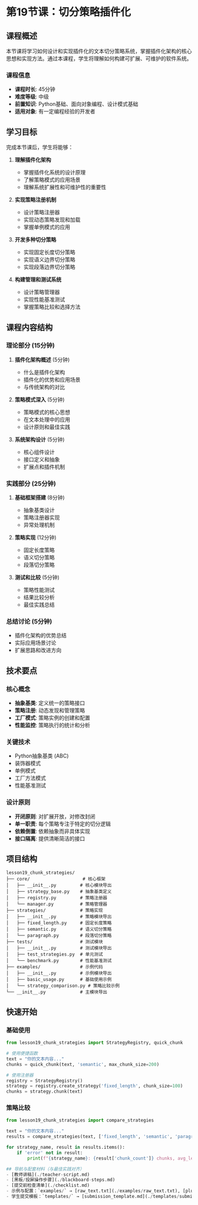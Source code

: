 # 第19节课：切分策略插件化

## 课程概述

本节课将学习如何设计和实现插件化的文本切分策略系统，掌握插件化架构的核心思想和实现方法。通过本课程，学生将理解如何构建可扩展、可维护的软件系统。

### 课程信息
- **课程时长**: 45分钟
- **难度等级**: 中级
- **前置知识**: Python基础、面向对象编程、设计模式基础
- **适用对象**: 有一定编程经验的开发者

## 学习目标

完成本节课后，学生将能够：

1. **理解插件化架构**
   - 掌握插件化系统的设计原理
   - 了解策略模式的应用场景
   - 理解系统扩展性和可维护性的重要性

2. **实现策略注册机制**
   - 设计策略注册器
   - 实现动态策略发现和加载
   - 掌握单例模式的应用

3. **开发多种切分策略**
   - 实现固定长度切分策略
   - 实现语义边界切分策略
   - 实现段落边界切分策略

4. **构建管理和测试系统**
   - 设计策略管理器
   - 实现性能基准测试
   - 掌握策略比较和选择方法

## 课程内容结构

### 理论部分 (15分钟)
1. **插件化架构概述** (5分钟)
   - 什么是插件化架构
   - 插件化的优势和应用场景
   - 与传统架构的对比

2. **策略模式深入** (5分钟)
   - 策略模式的核心思想
   - 在文本处理中的应用
   - 设计原则和最佳实践

3. **系统架构设计** (5分钟)
   - 核心组件设计
   - 接口定义和抽象
   - 扩展点和插件机制

### 实践部分 (25分钟)
1. **基础框架搭建** (8分钟)
   - 抽象基类设计
   - 策略注册器实现
   - 异常处理机制

2. **策略实现** (12分钟)
   - 固定长度策略
   - 语义切分策略
   - 段落切分策略

3. **测试和比较** (5分钟)
   - 策略性能测试
   - 结果比较分析
   - 最佳实践总结

### 总结讨论 (5分钟)
- 插件化架构的优势总结
- 实际应用场景讨论
- 扩展思路和改进方向

## 技术要点

### 核心概念
- **抽象基类**: 定义统一的策略接口
- **策略注册**: 动态发现和管理策略
- **工厂模式**: 策略实例的创建和配置
- **性能监控**: 策略执行的统计和分析

### 关键技术
- Python抽象基类 (ABC)
- 装饰器模式
- 单例模式
- 工厂方法模式
- 性能基准测试

### 设计原则
- **开闭原则**: 对扩展开放，对修改封闭
- **单一职责**: 每个策略专注于特定的切分逻辑
- **依赖倒置**: 依赖抽象而非具体实现
- **接口隔离**: 提供清晰简洁的接口

## 项目结构

```
lesson19_chunk_strategies/
├── core/                    # 核心框架
│   ├── __init__.py         # 核心模块导出
│   ├── strategy_base.py    # 抽象基类定义
│   ├── registry.py         # 策略注册器
│   └── manager.py          # 策略管理器
├── strategies/             # 策略实现
│   ├── __init__.py         # 策略模块导出
│   ├── fixed_length.py     # 固定长度策略
│   ├── semantic.py         # 语义切分策略
│   └── paragraph.py        # 段落切分策略
├── tests/                  # 测试模块
│   ├── __init__.py         # 测试模块导出
│   ├── test_strategies.py  # 单元测试
│   └── benchmark.py        # 性能基准测试
├── examples/               # 示例代码
│   ├── __init__.py         # 示例模块导出
│   ├── basic_usage.py      # 基础使用示例
│   └── strategy_comparison.py # 策略比较示例
└── __init__.py             # 主模块导出
```

## 快速开始

### 基础使用

```python
from lesson19_chunk_strategies import StrategyRegistry, quick_chunk

# 使用便捷函数
text = "你的文本内容..."
chunks = quick_chunk(text, 'semantic', max_chunk_size=200)

# 使用注册器
registry = StrategyRegistry()
strategy = registry.create_strategy('fixed_length', chunk_size=100)
chunks = strategy.chunk(text)
```

### 策略比较

```python
from lesson19_chunk_strategies import compare_strategies

text = "你的文本内容..."
results = compare_strategies(text, ['fixed_length', 'semantic', 'paragraph'])

for strategy_name, result in results.items():
    if 'error' not in result:
        print(f"{strategy_name}: {result['chunk_count']} chunks, avg_len={result['avg_length']}")

## 导航与配套材料（与最佳实践对齐）
- [教师讲稿](./teacher-script.md)
- [黑板/投屏操作步骤](./blackboard-steps.md)
- [提交前检查清单](./checklist.md)
- 示例与配置：`examples/` → [raw_text.txt](./examples/raw_text.txt), [plugin_config.json](./examples/plugin_config.json)
- 学生提交模板：`templates/` → [submission_template.md](./templates/submission_template.md)